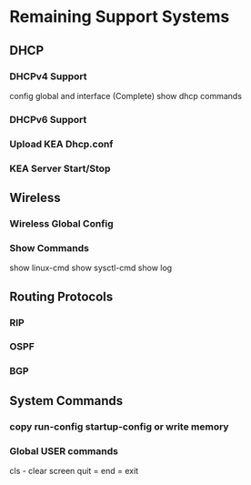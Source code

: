 # Remaining Support Systems

## DHCP

### DHCPv4 Support

config global and interface (Complete)
show dhcp commands

### DHCPv6 Support

### Upload KEA Dhcp.conf

### KEA Server Start/Stop


## Wireless

### Wireless Global Config

### Show Commands

show linux-cmd
show sysctl-cmd
show log

## Routing Protocols

### RIP

### OSPF

### BGP

## System Commands

### copy run-config startup-config or write memory

### Global USER commands

cls - clear screen
quit = end = exit

